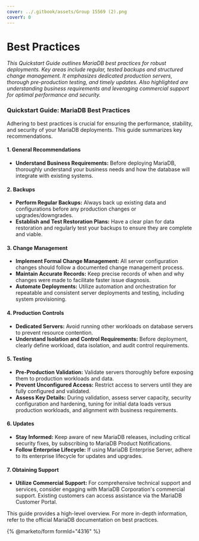 ```yaml
---
cover: ../.gitbook/assets/Group 15569 (2).png
coverY: 0
---
```


# Best Practices

_This Quickstart Guide outlines MariaDB best practices for robust deployments. Key areas include regular, tested backups and structured change management. It emphasizes dedicated production servers, thorough pre-production testing, and timely updates. Also highlighted are understanding business requirements and leveraging commercial support for optimal performance and security._

### Quickstart Guide: MariaDB Best Practices

Adhering to best practices is crucial for ensuring the performance, stability, and security of your MariaDB deployments. This guide summarizes key recommendations.

#### 1. General Recommendations

* **Understand Business Requirements:** Before deploying MariaDB, thoroughly understand your business needs and how the database will integrate with existing systems.

#### 2. Backups

* **Perform Regular Backups:** Always back up existing data and configurations before any production changes or upgrades/downgrades.
* **Establish and Test Restoration Plans:** Have a clear plan for data restoration and regularly test your backups to ensure they are complete and viable.

#### 3. Change Management

* **Implement Formal Change Management:** All server configuration changes should follow a documented change management process.
* **Maintain Accurate Records:** Keep precise records of when and why changes were made to facilitate faster issue diagnosis.
* **Automate Deployments:** Utilize automation and orchestration for repeatable and consistent server deployments and testing, including system provisioning.

#### 4. Production Controls

* **Dedicated Servers:** Avoid running other workloads on database servers to prevent resource contention.
* **Understand Isolation and Control Requirements:** Before deployment, clearly define workload, data isolation, and audit control requirements.

#### 5. Testing

* **Pre-Production Validation:** Validate servers thoroughly before exposing them to production workloads and data.
* **Prevent Unconfigured Access:** Restrict access to servers until they are fully configured and validated.
* **Assess Key Details:** During validation, assess server capacity, security configuration and hardening, tuning for initial data loads versus production workloads, and alignment with business requirements.

#### 6. Updates

* **Stay Informed:** Keep aware of new MariaDB releases, including critical security fixes, by subscribing to MariaDB Product Notifications.
* **Follow Enterprise Lifecycle:** If using MariaDB Enterprise Server, adhere to its enterprise lifecycle for updates and upgrades.

#### 7. Obtaining Support

* **Utilize Commercial Support:** For comprehensive technical support and services, consider engaging with MariaDB Corporation's commercial support. Existing customers can access assistance via the MariaDB Customer Portal.

This guide provides a high-level overview. For more in-depth information, refer to the official MariaDB documentation on best practices.

{% @marketo/form formId="4316" %}

